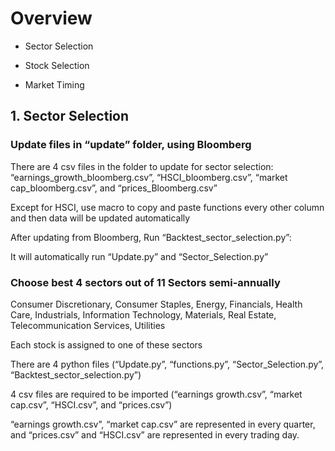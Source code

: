 # Overview

* Sector Selection

* Stock Selection

* Market Timing


## 1. Sector Selection

### Update files in “update” folder, using Bloomberg

There are 4 csv files in the folder to update for sector selection:
“earnings_growth_bloomberg.csv”, “HSCI_bloomberg.csv”, “market
cap_bloomberg.csv”, and “prices_Bloomberg.csv”

Except for HSCI, use macro to copy and paste functions every other
column and then data will be updated automatically

After updating from Bloomberg, Run “Backtest_sector_selection.py”:

It will automatically run “Update.py” and “Sector_Selection.py”

### Choose best 4 sectors out of 11 Sectors semi-annually

Consumer Discretionary, Consumer Staples, Energy, Financials, Health Care,
Industrials, Information Technology, Materials, Real Estate,
Telecommunication Services, Utilities

Each stock is assigned to one of these sectors

There are 4 python files (“Update.py”, “functions.py”,
“Sector_Selection.py”, “Backtest_sector_selection.py”)

4 csv files are required to be imported (“earnings growth.csv”, “market
cap.csv”, “HSCI.csv”, and “prices.csv”)

“earnings growth.csv”, “market cap.csv” are represented in every quarter,
and “prices.csv” and “HSCI.csv” are represented in every trading day.
